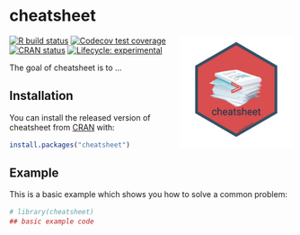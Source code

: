 
<!-- README.md is generated from README.Rmd. Please edit that file -->

# cheatsheet

<img src='https://raw.githubusercontent.com/bradlindblad/cheatsheet/main/logo.png' align="right" height="200" />

<!-- badges: start -->

[![R build
status](https://github.com/bradlindblad/cheatsheet/workflows/R-CMD-check/badge.svg)](https://github.com/bradlindblad/cheatsheet/actions)
[![Codecov test
coverage](https://codecov.io/gh/bradlindblad/cheatsheet/branch/master/graph/badge.svg)](https://codecov.io/gh/bradlindblad/cheatsheet?branch=master)
[![CRAN
status](https://www.r-pkg.org/badges/version/cheatsheet)](https://CRAN.R-project.org/package=cheatsheet)
[![Lifecycle:
experimental](https://img.shields.io/badge/lifecycle-experimental-orange.svg)](https://www.tidyverse.org/lifecycle/#experimental)

<!-- badges: end -->

The goal of cheatsheet is to …

## Installation

You can install the released version of cheatsheet from
[CRAN](https://CRAN.R-project.org) with:

``` r
install.packages("cheatsheet")
```

## Example

This is a basic example which shows you how to solve a common problem:

``` r
# library(cheatsheet)
## basic example code
```
